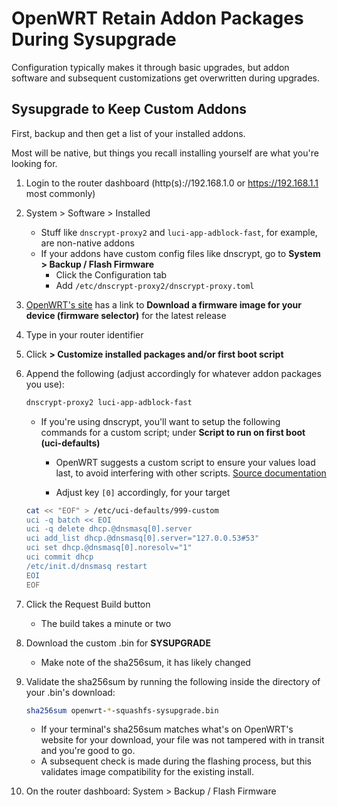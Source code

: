 # OpenWRT Retain Addon Packages During Sysupgrade
Configuration typically makes it through basic upgrades, but addon software and subsequent customizations get overwritten during upgrades.

## Sysupgrade to Keep Custom Addons

First, backup and then get a list of your installed addons.

Most will be native, but things you recall installing yourself are what you're looking for.

1. Login to the router dashboard (http(s)://192.168.1.0 or https://192.168.1.1 most commonly)
2. System > Software > Installed
    - Stuff like `dnscrypt-proxy2` and `luci-app-adblock-fast`, for example, are non-native addons
    - If your addons have custom config files like dnscrypt, go to **System > Backup / Flash Firmware**
        - Click the Configuration tab
        - Add `/etc/dnscrypt-proxy2/dnscrypt-proxy.toml`
3. [OpenWRT's site](https://openwrt.org/) has a link to **Download a firmware image for your device (firmware selector)** for the latest release
4. Type in your router identifier
5. Click **> Customize installed packages and/or first boot script**
6. Append the following (adjust accordingly for whatever addon packages you use):
    ```bash
    dnscrypt-proxy2 luci-app-adblock-fast
    ```

    - If you're using dnscrypt, you'll want to setup the following commands for a custom script; under **Script to run on first boot (uci-defaults)**

        - OpenWRT suggests a custom script to ensure your values load last, to avoid interfering with other scripts. [Source documentation](https://openwrt.org/docs/guide-developer/uci-defaults)

        - Adjust key `[0]` accordingly, for your target

    ```bash
    cat << "EOF" > /etc/uci-defaults/999-custom
    uci -q batch << EOI
    uci -q delete dhcp.@dnsmasq[0].server
    uci add_list dhcp.@dnsmasq[0].server="127.0.0.53#53"
    uci set dhcp.@dnsmasq[0].noresolv="1"
    uci commit dhcp
    /etc/init.d/dnsmasq restart
    EOI
    EOF
    ```

7. Click the Request Build button
    - The build takes a minute or two
8. Download the custom .bin for **SYSUPGRADE**
    - Make note of the sha256sum, it has likely changed
9. Validate the sha256sum by running the following inside the directory of your .bin's download:

    ```bash
    sha256sum openwrt-*-squashfs-sysupgrade.bin
    ```

    - If your terminal's sha256sum matches what's on OpenWRT's website for your download, your file was not tampered with in transit and you're good to go.
    - A subsequent check is made during the flashing process, but this validates image compatibility for the existing install.
10. On the router dashboard: System > Backup / Flash Firmware